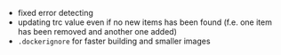 + fixed error detecting
+ updating trc value even if no new items has been found (f.e. one item has been removed and another one added)
+ `.dockerignore` for faster building and smaller images